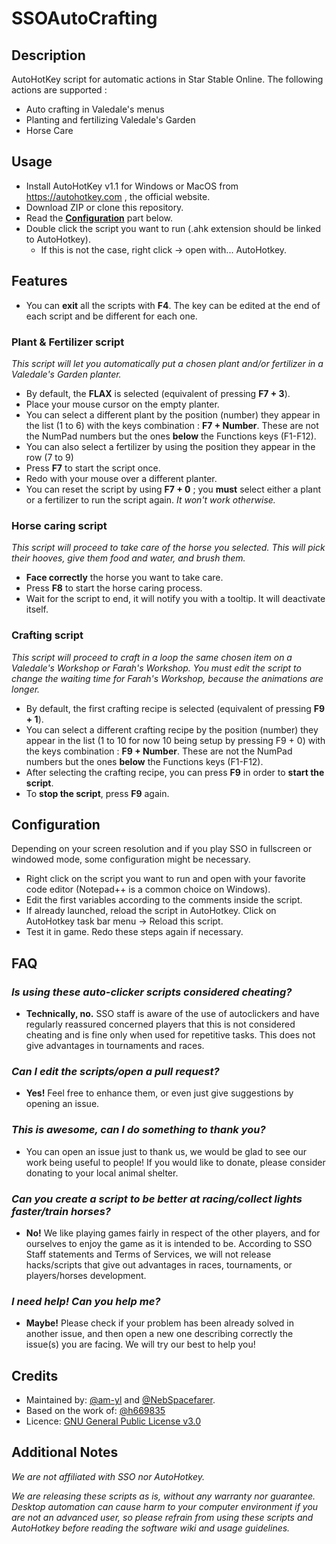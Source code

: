 # SSOAutoCrafting

## Description

AutoHotKey script for automatic actions in Star Stable Online.
The following actions are supported :
- Auto crafting in Valedale's menus
- Planting and fertilizing Valedale's Garden
- Horse Care

## Usage

- Install AutoHotKey v1.1 for Windows or MacOS from <https://autohotkey.com> , the official website.
- Download ZIP or clone this repository.
- Read the [**Configuration**](https://github.com/am-yl/SSOAutoCrafting#configuration) part below.
- Double click the script you want to run (.ahk extension should be linked to AutoHotkey).
  - If this is not the case, right click -> open with... AutoHotkey.

## Features

- You can **exit** all the scripts with **F4**. The key can be edited at the end of each script and be different for each one.

### Plant & Fertilizer script
  *This script will let you automatically put a chosen plant and/or fertilizer in a Valedale's Garden planter.*
  - By default, the **FLAX** is selected (equivalent of pressing **F7 + 3**).
  - Place your mouse cursor on the empty planter.
  - You can select a different plant by the position (number) they appear in the list (1 to 6) with the keys combination : **F7 + Number**. These are not the NumPad numbers but the ones **below** the Functions keys (F1-F12).
  - You can also select a fertilizer by using the position they appear in the row (7 to 9)
  - Press **F7** to start the script once.
  - Redo with your mouse over a different planter.
  - You can reset the script by using **F7 + 0** ; you **must** select either a plant or a fertilizer to run the script again. *It won't work otherwise.*

### Horse caring script
  *This script will proceed to take care of the horse you selected. This will pick their hooves, give them food and water, and brush them.*
  - **Face correctly** the horse you want to take care.
  - Press **F8** to start the horse caring process.
  - Wait for the script to end, it will notify you with a tooltip. It will deactivate itself.

### Crafting script
  *This script will proceed to craft in a loop the same chosen item on a Valedale's Workshop or Farah's Workshop. You must edit the script to change the waiting time for Farah's Workshop, because the animations are longer.*
  - By default, the first crafting recipe is selected (equivalent of pressing **F9 + 1**).
  - You can select a different crafting recipe by the position (number) they appear in the list (1 to 10 for now 10 being setup by pressing F9 + 0) with the keys combination : **F9 + Number**. These are not the NumPad numbers but the ones **below** the Functions keys (F1-F12).
  - After selecting the crafting recipe, you can press **F9** in order to **start the script**.
  - To **stop the script**, press **F9** again.

## Configuration

Depending on your screen resolution and if you play SSO in fullscreen or windowed mode, some configuration might be necessary.

- Right click on the script you want to run and open with your favorite code editor (Notepad++ is a common choice on Windows).
- Edit the first variables according to the comments inside the script.
- If already launched, reload the script in AutoHotkey. Click on AutoHotkey task bar menu -> Reload this script.
- Test it in game. Redo these steps again if necessary.

## FAQ

### *Is using these auto-clicker scripts considered cheating?*
- **Technically, no.** SSO staff is aware of the use of autoclickers and have regularly reassured concerned players that this is not considered cheating and is fine only when used for repetitive tasks. This does not give advantages in tournaments and races.

### *Can I edit the scripts/open a pull request?*
- **Yes!** Feel free to enhance them, or even just give suggestions by opening an issue.

###  *This is awesome, can I do something to thank you?*
- You can open an issue just to thank us, we would be glad to see our work being useful to people! If you would like to donate, please consider donating to your local animal shelter.

###  *Can you create a script to be better at racing/collect lights faster/train horses?*
- **No!** We like playing games fairly in respect of the other players, and for ourselves to enjoy the game as it is intended to be. According to SSO Staff statements and Terms of Services, we will not release hacks/scripts that give out advantages in races, tournaments, or players/horses development.

###  *I need help! Can you help me?*
- **Maybe!** Please check if your problem has been already solved in another issue, and then open a new one describing correctly the issue(s) you are facing. We will try our best to help you!

## Credits

- Maintained by: [@am-yl](https://github.com/am-yl) and [@NebSpacefarer](https://github.com/NebSpacefarer).
- Based on the work of: [@h669835](https://github.com/h669835)
- Licence: [GNU General Public License v3.0](https://github.com/am-yl/SSOAutoCrafting/blob/main/LICENSE)

## Additional Notes

*We are not affiliated with SSO nor AutoHotkey.*

*We are releasing these scripts as is, without any warranty nor guarantee. Desktop automation can cause harm to your computer environment if you are not an advanced user, so please refrain from using these scripts and AutoHotkey before reading the software wiki and usage guidelines.*
